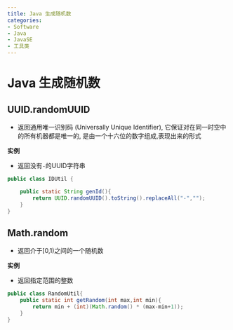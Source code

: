 ```yaml
---
title: Java 生成随机数
categories:
- Software
- Java
- JavaSE
- 工具类
---
```

# Java 生成随机数

## UUID.randomUUID

- 返回通用唯一识别码 (Universally Unique Identifier), 它保证对在同一时空中的所有机器都是唯一的, 是由一个十六位的数字组成,表现出来的形式

**实例**

- 返回没有`-`的UUID字符串

```java
public class IDUtil {

    public static String genId(){
        return UUID.randomUUID().toString().replaceAll("-","");
    }
}
```

## Math.random

- 返回介于[0,1)之间的一个随机数

**实例**

- 返回指定范围的整数

```java
public class RandomUtil{
    public static int getRandom(int max,int min){
        return min + (int)(Math.random() * (max-min+1));
    }
}
```

